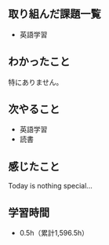 ## 取り組んだ課題一覧
- 英語学習
## わかったこと
特にありません。
## 次やること
- 英語学習
- 読書
## 感じたこと
Today is nothing special…

## 学習時間
- 0.5h（累計1,596.5h）

